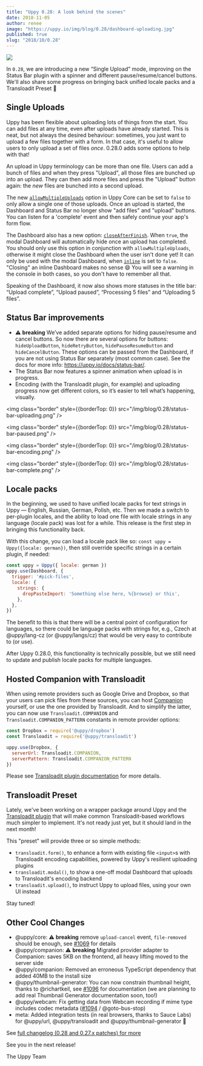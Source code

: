 ```yaml
---
title: "Uppy 0.28: A look behind the scenes"
date: 2018-11-05
author: renee
image: "https://uppy.io/img/blog/0.28/dashboard-uploading.jpg"
published: true
slug: "2018/10/0.28"
---
```


<img class="border" src="/img/blog/0.28/dashboard-uploading.jpg" />

In `0.28`, we are introducing a new “Single Upload” mode, improving on the Status Bar plugin with a spinner and different pause/resume/cancel buttons. We'll also share some progress on bringing back unified locale packs and a Transloadit Preset 🍁

<!--truncate-->

## Single Uploads

Uppy has been flexible about uploading lots of things from the start. You can add files at any time, even after uploads have already started. This is neat, but not always the desired behaviour: sometimes, you just want to upload a few files together with a form. In that case, it's useful to allow users to only upload a set of files _once_. 0.28.0 adds some options to help with that!

An upload in Uppy terminology can be more than one file. Users can add a bunch of files and when they press "Upload", all those files are bunched up into an upload. They can then add more files and press the "Upload" button again: the _new_ files are bunched into a second upload.

The new [`allowMultipleUploads`](https://uppy.io/docs/uppy/#allowMultipleUploads-true) option in Uppy Core can be set to `false` to only allow a single one of those uploads. Once an upload is started, the Dashboard and Status Bar no longer show "add files" and "upload" buttons. You can listen for a 'complete' event and then safely continue your app's form flow.

The Dashboard also has a new option: [`closeAfterFinish`](https://uppy.io/docs/dashboard/#closeAfterFinish-false). When `true`, the modal Dashboard will automatically hide once an upload has completed. You should only use this option in conjunction with `allowMultipleUploads`, otherwise it might close the Dashboard when the user isn't done yet! It can only be used with the modal Dashboard, when [`inline`](https://uppy.io/docs/dashboard/#inline-false) is set to `false`. "Closing" an inline Dashboard makes no sense :smile: You will see a warning in the console in both cases, so you don't have to remember all that.

Speaking of the Dashboard, it now also shows more statuses in the title bar: “Upload complete”, “Upload paused”, “Processing 5 files” and “Uploading 5 files”.

## Status Bar improvements

- ⚠️ **breaking** We’ve added separate options for hiding pause/resume and cancel buttons. So now there are several options for buttons: `hideUploadButton`, `hideRetryButton`, `hidePauseResumeButton` and `hideCancelButton`. These options can be passed from the Dashboard, if you are not using Status Bar separately (most common case). See the docs for more info: <https://uppy.io/docs/status-bar/>.
- The Status Bar now features a spinner animation when upload is in progress.
- Encoding (with the Transloadit plugin, for example) and uploading progress now get different colors, so it’s easier to tell what’s happening, visually.

<img class="border" style={{borderTop: 0}} src="/img/blog/0.28/status-bar-uploading.png" />

<img class="border" style={{borderTop: 0}} src="/img/blog/0.28/status-bar-paused.png" />

<img class="border" style={{borderTop: 0}} src="/img/blog/0.28/status-bar-encoding.png" />

<img class="border" style={{borderTop: 0}} src="/img/blog/0.28/status-bar-complete.png" />

## Locale packs

In the beginning, we used to have unified locale packs for text strings in Uppy — English, Russian, German, Polish, etc. Then we made a switch to per-plugin locales, and the ability to load one file with locale strings in any language (locale pack) was lost for a while. This release is the first step in bringing this functionality back.

With this change, you can load a locale pack like so: `const uppy = Uppy({locale: german})`, then still override specific strings in a certain plugin, if needed:

```js
const uppy = Uppy({ locale: german })
uppy.use(Dashboard, {
  trigger: '#pick-files',
  locale: {
    strings: {
      dropPasteImport: 'Something else here, %{browse} or this',
    },
  },
})
```

The benefit to this is that there will be a central point of configuration for languages, so there could be language packs with strings for, e.g., Czech at @uppy/lang-cz (or @uppy/langs/cz) that would be very easy to contribute to (or use).

After Uppy 0.28.0, this functionality is technically possible, but we still need to update and publish locale packs for multiple languages.

## Hosted Companion with Transloadit

When using remote providers such as Google Drive and Dropbox, so that your users can pick files from these sources, you can host [Companion](https://uppy.io/docs/companion/) yourself, or use the one provided by Transloadit. And to simplify the latter, you can now use `Transloadit.COMPANION` and `Transloadit.COMPANION_PATTERN` constants in remote provider options:

```js
const Dropbox = require('@uppy/dropbox')
const Transloadit = require('@uppy/transloadit')

uppy.use(Dropbox, {
  serverUrl: Transloadit.COMPANION,
  serverPattern: Transloadit.COMPANION_PATTERN
})
```

Please see [Transloadit plugin documentation](https://uppy.io/docs/transloadit/) for more details.

## Transloadit Preset

Lately, we've been working on a wrapper package around Uppy and the [Transloadit plugin](https://uppy.io/docs/transloadit/) that will make common Transloadit-based workflows much simpler to implement. It's not ready just yet, but it should land in the next month!

This "preset" will provide three or so simple methods:

 - `transloadit.form()`, to enhance a form with existing file `<input>`s with Transloadit encoding capabilities, powered by Uppy's resilient uploading plugins
 - `transloadit.modal()`, to show a one-off modal Dashboard that uploads to Transloadit's encoding backend
 - `transloadit.upload()`, to instruct Uppy to upload files, using your own UI instead

Stay tuned!

## Other Cool Changes

- @uppy/core: ⚠️ **breaking** remove `upload-cancel` event, `file-removed` should be enough, see [#1069](https://github.com/transloadit/uppy/pull/1069) for details
- @uppy/companion: ⚠️ **breaking** Migrated provider adapter to Companion: saves 5KB on the frontend, all heavy lifting moved to the server side
- @uppy/companion: Removed an erroneous TypeScript dependency that added 40MB to the install size
- @uppy/thumbnail-generator: You can now constrain thumbnail height, thanks to @richartkeil, see [#1096](https://github.com/transloadit/uppy/pull/1096) for documentation (we are planning to add real Thumbnail Generator documentation soon, too!)
- @uppy/webcam: Fix getting data from Webcam recording if mime type includes codec metadata ([#1094](https://github.com/transloadit/uppy/pull/1094) / @goto-bus-stop)
- meta: Added integration tests (in real browsers, thanks to Sauce Labs) for @uppy/url, @uppy/transloadit and @uppy/thumbnail-generator 🚀

See [full changelog (0.28 and 0.27.x patches) for more](https://github.com/transloadit/uppy/blob/master/CHANGELOG.md#0280)

See you in the next release!

The Uppy Team
